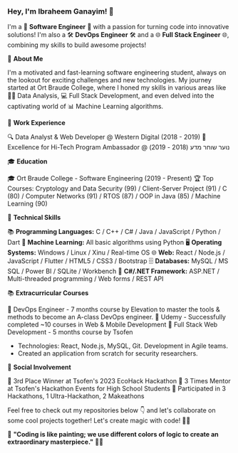 ### Hey, I'm Ibraheem Ganayim! 🌟

I'm a 🚀 **Software Engineer** 🚀 with a passion for turning code into innovative solutions! I'm also a 🛠️ **DevOps Engineer** 🛠️ and a 🌐 **Full Stack Engineer** 🌐, combining my skills to build awesome projects!

📖 **About Me**

I'm a motivated and fast-learning software engineering student, always on the lookout for exciting challenges and new technologies. My journey started at Ort Braude College, where I honed my skills in various areas like 🕵️‍♂️ Data Analysis, 💻 Full Stack Development, and even delved into the captivating world of 📊 Machine Learning algorithms.

💼 **Work Experience**

🔍 Data Analyst & Web Developer @ Western Digital (2018 - 2019)
🚀 Excellence for Hi-Tech Program Ambassador @ נוער שוחר מדע (2018 - 2019)

🎓 **Education**

🎓 Ort Braude College - Software Engineering (2019 - Present)
🏆 Top Courses: Cryptology and Data Security (99) / Client-Server Project (91) / C (80) / Computer Networks (91) / RTOS (87) / OOP in Java (85) / Machine Learning (90)

💪 **Technical Skills**

📚 **Programming Languages:** C / C++ / C# / Java / JavaScript / Python / Dart
🤖 **Machine Learning:** All basic algorithms using Python
🖥️ **Operating Systems:** Windows / Linux / Xinu / Real-time OS
🌐 **Web:** React / Node.js / JavaScript / Flutter / HTML5 / CSS3 / Bootstrap
🗄️ **Databases:** MySQL / MS SQL / Power BI / SQLite / Workbench
🔧 **C#/.NET Framework:** ASP.NET / Multi-threaded programming / Web forms / REST API

📚 **Extracurricular Courses**

🚀 DevOps Engineer - 7 months course by Elevation to master the tools & methods to become an A-class DevOps engineer.
🔧 Udemy - Successfully completed ~10 courses in Web & Mobile Development
🚀 Full Stack Web Development - 5 months course by Tsofen
  - Technologies: React, Node.js, MySQL, Git. Development in Agile teams.
  - Created an application from scratch for security researchers.

🎉 **Social Involvement**

🥇 3rd Place Winner at Tsofen's 2023 EcoHack Hackathon
🤝 3 Times Mentor at Tsofen's Hackathon Events for High School Students
🚀 Participated in 3 Hackathons, 1 Ultra-Hackathon, 2 Makeathons


Feel free to check out my repositories below 👇 and let's collaborate on some cool projects together! Let's create magic with code! 🌈✨

🚀 **"Coding is like painting; we use different colors of logic to create an extraordinary masterpiece."** 🎨🎉
